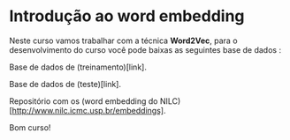 # Introdução ao word embedding

Neste curso vamos trabalhar com a técnica **Word2Vec**, para o desenvolvimento do curso você pode baixas as seguintes base de dados :

Base de dados de (treinamento)[link].

Base de dados de (teste)[link].

Repositório com os (word embedding do NILC)[http://www.nilc.icmc.usp.br/embeddings].

Bom curso!

